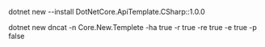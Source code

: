 dotnet new --install DotNetCore.ApiTemplate.CSharp::1.0.0


dotnet new dncat -n Core.New.Templete -ha true -r true -re true -e true  -p false
